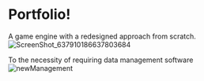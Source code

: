# Portfolio!

A game engine with a redesigned approach from scratch.
![ScreenShot_637910186637803684](https://user-images.githubusercontent.com/44389726/174079944-02dd1f4f-b488-4222-9224-958db9d44693.png)

To the necessity of requiring data management software
![newManagement](https://github.com/user-attachments/assets/9013918e-b84c-4144-b825-2cf792440811)
